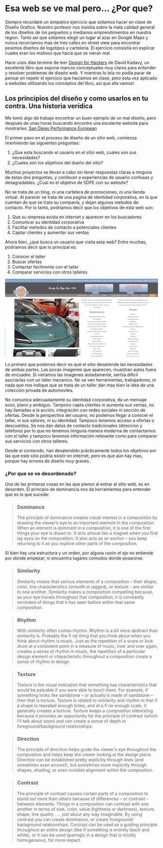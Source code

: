 # Esa web se ve mal pero... ¿Por que?

Siempre recordaré un simpatico ejercicio que soliamos hacer en clase de Diseño Grafico. Nuestro profesor nos insistía sobre la mala calidad general de los diseños de los pequeños y medianos emprendimientos en nuestra region. Tanto asi que solíamos elegir un lugar al azar en Google Maps y nunca recorríamos mas de tres calles en street view para encontrar pesimos diseños de logotipos y cartelería. El ejercicio consistía en explicar cuales eran los motivos que hacia que se vieran mal.

Hace unos días termine de leer [Design for Hackers](https://www.oreilly.com/library/view/design-for-hackers/9781119998952/) de David Kadavy, un excelente libro que expone marcos conceptuales muy claros para entender y resolver problemas de diseño web. Y mientras lo leía no podía parar de pensar en repetir el ejercicio que haciamos en clase, pero esta vez aplicado a websites utilizando los conceptos del libro, asi que alla vamos!

## Los principios del diseño y como usarlos en tu contra. Una historia verídica

Me tomó algo de trabajo encontrar un buen ejemplo de un mal diseño, pero después de unas horas buscando encontre una excelente website para mostrarles: [San Diego Performance European](https://sdpeuro.com)


El primer paso en el proceso de diseño de un sitio web, comienza resolviendo las siguientes preguntas:

 1. ¿Que esta buscando el usuario en el sitio web, cuales son sus necesidades?
 2. ¿Cuales son los objetivos del dueño del sitio?

Muchos proyectos se llevan a cabo sin tener respuestas claras a ninguna de estas dos preguntas, y conllevan a experiencias de usuario confusas y desagradables. ¿Cual es el objetivo de SDPE con su website?

No se trata de un blog, ni una cartelera de promociones, ni una tienda virtual. Al parecer se trata de una pagina de identidad corporativa, en la que cuentan de que se trata su companía, y dejan algunos metodos de contacto. Por lo tanto, podriamos decir que los objetivos de esta web son:

 1. Que su empresa exista en internet y aparecer en los buscadores
 2. Comunicar su identidad corporativa
 3. Facilitar metodos de contacto a potenciales clientes
 4. Captar clientes y aumentar sus ventas

Ahora bien, ¿que busca un usuario que visita esta web? Entre muchas, podriamos decir que lo principal es:

 1. Conocer el taller
 2. Buscar ofertas
 3. Contactar facilmente con el taller
 4. Comparar servicios con otros talleres
 
![San Diego Performance European](https://raw.githubusercontent.com/BrianStefanovich/Personal-Site/BlogPost/content/blog/sdpeuro.png)
 
 Lo primero que podemos decir es que el sitio desatiende las necesidades de ambas partes. Las pocas imagenes que aparecen, muestran autos fuera de encuadre. Si vieramos las imagenes aisladamente, serñia dificil asociarlas con un taller mecanico. No se ven herramientas, trabajadores, ni nada que nos indique que se trata de un taller dan mas bien la idea de una colección privada de automoviles. 
 
 No comunica adecuadamente su identidad corporativa, da un mensaje soso, plano y ambiguo. Tampoco capta clientes ni aumenta sus ventas, no hay llamadas a la acción, integración con redes sociales ni sección de ofertas.
 Desde la perspectiva del usuario, no podemos llegar a conocer el taller, ni sus valores, ni su identidad. Tampoco tenemos acceso a ofertas o descuentos. Se nos dan datos de contacto tradicionales (direccion y telefono) por lo que no tenemos ninguna manera moderna de contactarnos con el taller y tampoco tenemos información relevante como para comparar sus servicios con otros talleres.

Desde el contenido, han desatendido prácticamente todos los objetivos por las que este sitio podria existir en internet, pero es que aún hay mas, porque hay errores de diseño muy graves.

### ¿Por que se ve desordenado?

Una de las primeras cosas en las que pienso al entrar al sitio web, es en desorden. El principio de dominancia nos da herramientas para entender que es lo que sucede: 

> ### Dominance
> The principle of dominance creates visual interest in a composition by drawing
the viewer’s eye to an important element in the composition. When an element
is dominant in a composition, it is one of the first things your eye is drawn to.
It acts almost like a magnet when you first lay eyes on the composition. It also
acts as an anchor – you keep returning to it as you explore other parts of the
composition.

 Si bien hay una estructura y un orden, por alguna razón el ojo no entiende por donde empezar, ni encuentra lugares comodos donde posarsrse. 

> ### Similarity
> Similarity means that various elements of a composition – their shape, color,
line characteristics (smooth or jagged), or texture – are similar to one another.
Similarity makes a composition compelling because, as your eye travels
throughout that composition, it is constantly reminded of things that it has seen
before within that same composition.

> ### Rhythm
>With similarity often comes rhythm. Rhythm is a bit more abstract than
similarity is. Probably the fi rst thing that you think about when you think
about rhythm is music. Just as the repetition of a snare or kick drum at a
consistent point in a measure of music, over and over again, creates a sense of
rhythm in music, the repetition of a particular design element or characteristic
throughout a composition create a sense of rhythm in design.

> ### Texture
>Texture is the visual indication that something has characteristics that would be
palpable if you were able to touch them. For example, if something looks like
sandstone – or actually is made of sandstone – then that is texture. Texture is
related to similarity and rhythm in that if a shape is repeated enough times, and
at a fi ne enough scale, it generally creates a texture. Texture keeps a composition
interesting because it provides an opportunity for the principle of contrast (which
I’ll talk about soon) and can create a sense of depth in foreground/background
relationships.

> ### Direction
> The principle of direction helps guide the viewer’s eye throughout the
composition and helps keep the viewer looking at the design piece. Direction
can be established pretty explicitly through lines (and sometimes even arrows!),
but sometimes more implicitly through shapes, shading, or even invisible
alignment within the composition.

>### Contrast
>The principle of contrast causes certain parts of a composition to stand out
more than others because of differences – or contrast – between elements.
Things in a composition can contrast with one another in terms of size, color,
value (lightness or darkness), texture, shape, line quality . . . just about any way
imaginable. By using contrast you can create dominance, or create foreground/
background relationships. Contrast can be used as a guiding principle
throughout an entire design (like if something is entirely black and white), or it
can be used sparingly in a design that is mostly homogeneous, for more impact.

## 


  

<!--stackedit_data:
eyJoaXN0b3J5IjpbMTkwMDEzMDAwNywxODk4MTcwOTYwLDcxND
U5MDkxNywyMDA2Nzg1NjI0LDE0NTQwMDc3MDUsMTQ5NTYyNTY4
OSwtMjA1NDA3NjQ4Nyw3MDE2NDg4MCwxMDk5MTY2NzAwLC0xNz
Y4NjY2MDgxLDk0MTg2NTk3MywxNDI2NTQzODk4LC0xMjY0MDQ1
MDg4LDE5NTY2NTcxMzEsLTM0MzAzNTYwMCwtMTI1MTA5NzA5MC
wyMDAyNDgwMTk0LDEzMzkwMDkzNjcsMTMzODY1MTEwMSwyMzEw
MTA5NzddfQ==
-->